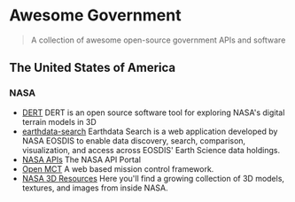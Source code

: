 # Awesome Government

> A collection of awesome open-source government APIs and software

## The United States of America

### NASA

* [DERT](https://github.com/nasa/DERT) DERT is an open source software tool for exploring NASA's digital terrain models in 3D
* [earthdata-search](https://github.com/nasa/earthdata-search) Earthdata Search is a web application developed by NASA EOSDIS to enable data discovery, search, comparison, visualization, and access across EOSDIS' Earth Science data holdings.
* [NASA APIs](https://api.nasa.gov/index.html#getting-started) The NASA API Portal
* [Open MCT](https://github.com/nasa/openmct) A web based mission control framework.
* [NASA 3D Resources](https://github.com/nasa/NASA-3D-Resources) Here you'll find a growing collection of 3D models, textures, and images from inside NASA.
